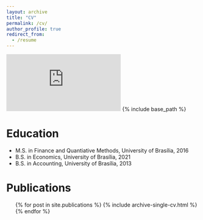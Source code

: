 ```yaml
---
layout: archive
title: "CV"
permalink: /cv/
author_profile: true
redirect_from:
  - /resume
---
```


<embed src="https://pcsbezerra.github.io/files/cv.pdf" type="application/pdf" />
{% include base_path %}

Education
======
* M.S. in Finance and Quantiative Methods, University of Brasília, 2016
* B.S. in Economics, University of Brasília, 2021
* B.S. in Accounting, University of Brasília, 2013

Publications
======
  <ul>{% for post in site.publications %}
    {% include archive-single-cv.html %}
  {% endfor %}</ul>
  
